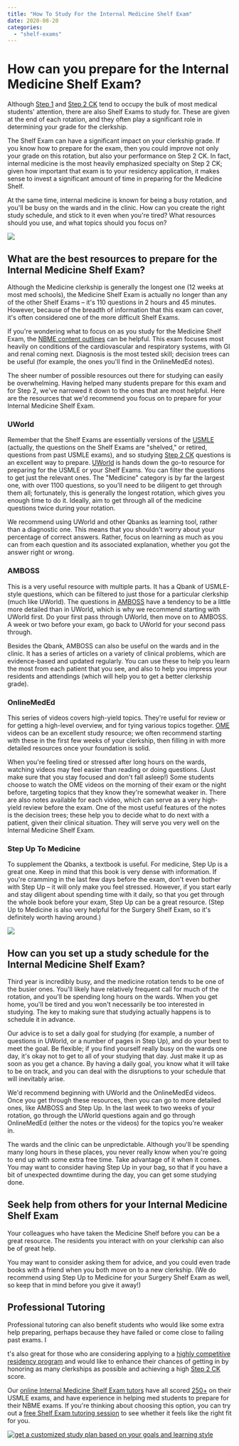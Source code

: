 ```yaml
---
title: "How To Study For the Internal Medicine Shelf Exam"
date: 2020-08-20
categories: 
  - "shelf-exams"
---
```


# How can you prepare for the Internal Medicine Shelf Exam?

Although [Step 1](https://www.medlearnity.com/usmle-tutoring-step-1/) and [Step 2 CK](https://www.medlearnity.com/step-2ck-usmle/) tend to occupy the bulk of most medical students' attention, there are also Shelf Exams to study for. These are given at the end of each rotation, and they often play a significant role in determining your grade for the clerkship.

The Shelf Exam can have a significant impact on your clerkship grade. If you know how to prepare for the exam, then you could improve not only your grade on this rotation, but also your performance on Step 2 CK. In fact, internal medicine is the most heavily emphasized specialty on Step 2 CK; given how important that exam is to your residency application, it makes sense to invest a significant amount of time in preparing for the Medicine Shelf.

At the same time, internal medicine is known for being a busy rotation, and you'll be busy on the wards and in the clinic. How can you create the right study schedule, and stick to it even when you're tired? What resources should you use, and what topics should you focus on?

![](https://www.medlearnity.com/wp-content/uploads/2020/08/shutterstock_318559694-1-scaled.jpg)

## What are the best resources to prepare for the Internal Medicine Shelf Exam?

Although the Medicine clerkship is generally the longest one (12 weeks at most med schools), the Medicine Shelf Exam is actually no longer than any of the other Shelf Exams – it's 110 questions in 2 hours and 45 minutes. However, because of the breadth of information that this exam can cover, it's often considered one of the more difficult Shelf Exams.

If you're wondering what to focus on as you study for the Medicine Shelf Exam, the [NBME content outlines](https://www.nbme.org/assessment-products/assess-learn/subject-exams) can be helpful. This exam focuses most heavily on conditions of the cardiovascular and respiratory systems, with GI and renal coming next. Diagnosis is the most tested skill; decision trees can be useful (for example, the ones you'll find in the OnlineMedEd notes).

The sheer number of possible resources out there for studying can easily be overwhelming. Having helped many students prepare for this exam and for Step 2, we've narrowed it down to the ones that are most helpful. Here are the resources that we'd recommend you focus on to prepare for your Internal Medicine Shelf Exam.

### UWorld

Remember that the Shelf Exams are essentially versions of the [USMLE](https://www.medlearnity.com/how-to-score-280-on-usmle-step-2-ck/) (actually, the questions on the Shelf Exams are "shelved," or retired, questions from past USMLE exams), and so studying [Step 2 CK](https://www.medlearnity.com/best-resources-for-step-2-ck-prep/) questions is an excellent way to prepare. [UWorld](https://medical.uworld.com/usmle/usmle-step-2-ck/) is hands down the go-to resource for preparing for the USMLE or your Shelf Exams. You can filter the questions to get just the relevant ones. The "Medicine" category is by far the largest one, with over 1100 questions, so you'll need to be diligent to get through them all; fortunately, this is generally the longest rotation, which gives you enough time to do it. Ideally, aim to get through all of the medicine questions twice during your rotation.

We recommend using UWorld and other Qbanks as learning tool, rather than a diagnostic one. This means that you shouldn't worry about your percentage of correct answers. Rather, focus on learning as much as you can from each question and its associated explanation, whether you got the answer right or wrong.

### AMBOSS

This is a very useful resource with multiple parts. It has a Qbank of USMLE-style questions, which can be filtered to just those for a particular clerkship (much like UWorld). The questions in [AMBOSS](https://www.amboss.com/us/home1?utm_expid=.CYEmr1x9Ts6bLGOezDBgdA.1&utm_referrer=https%3A%2F%2Fwww.google.com%2F) have a tendency to be a little more detailed than in UWorld, which is why we recommend starting with UWorld first. Do your first pass through UWorld, then move on to AMBOSS. A week or two before your exam, go back to UWorld for your second pass through.

Besides the Qbank, AMBOSS can also be useful on the wards and in the clinic. It has a series of articles on a variety of clinical problems, which are evidence-based and updated regularly. You can use these to help you learn the most from each patient that you see, and also to help you impress your residents and attendings (which will help you to get a better clerkship grade).

### OnlineMedEd

This series of videos covers high-yield topics. They're useful for review or for getting a high-level overview, and for tying various topics together. [OME](https://home.onlinemeded.org/) videos can be an excellent study resource; we often recommend starting with these in the first few weeks of your clerkship, then filling in with more detailed resources once your foundation is solid.

When you're feeling tired or stressed after long hours on the wards, watching videos may feel easier than reading or doing questions. (Just make sure that you stay focused and don't fall asleep!) Some students choose to watch the OME videos on the morning of their exam or the night before, targeting topics that they know they're somewhat weaker in. There are also notes available for each video, which can serve as a very high-yield review before the exam. One of the most useful features of the notes is the decision trees; these help you to decide what to do next with a patient, given their clinical situation. They will serve you very well on the Internal Medicine Shelf Exam.

### Step Up To Medicine

To supplement the Qbanks, a textbook is useful. For medicine, Step Up is a great one. Keep in mind that this book is very dense with information. If you're cramming in the last few days before the exam, don't even bother with Step Up – it will only make you feel stressed. However, if you start early and stay diligent about spending time with it daily, so that you get through the whole book before your exam, Step Up can be a great resource. (Step Up to Medicine is also very helpful for the Surgery Shelf Exam, so it's definitely worth having around.)

![](https://www.medlearnity.com/wp-content/uploads/2020/08/shutterstock_1065101465-1-scaled.jpg)

## How can you set up a study schedule for the Internal Medicine Shelf Exam?

Third year is incredibly busy, and the medicine rotation tends to be one of the busier ones. You'll likely have relatively frequent call for much of the rotation, and you'll be spending long hours on the wards. When you get home, you'll be tired and you won't necessarily be too interested in studying. The key to making sure that studying actually happens is to schedule it in advance.

Our advice is to set a daily goal for studying (for example, a number of questions in UWorld, or a number of pages in Step Up), and do your best to meet the goal. Be flexible; if you find yourself really busy on the wards one day, it's okay not to get to all of your studying that day. Just make it up as soon as you get a chance. By having a daily goal, you know what it will take to be on track, and you can deal with the disruptions to your schedule that will inevitably arise.

We'd recommend beginning with UWorld and the OnlineMedEd videos. Once you get through these resources, then you can go to more detailed ones, like AMBOSS and Step Up. In the last week to two weeks of your rotation, go through the UWorld questions again and go through OnlineMedEd (either the notes or the videos) for the topics you're weaker in.

The wards and the clinic can be unpredictable. Although you'll be spending many long hours in these places, you never really know when you're going to end up with some extra free time. Take advantage of it when it comes. You may want to consider having Step Up in your bag, so that if you have a bit of unexpected downtime during the day, you can get some studying done.

## Seek help from others for your Internal Medicine Shelf Exam

Your colleagues who have taken the Medicine Shelf before you can be a great resource. The residents you interact with on your clerkship can also be of great help.

You may want to consider asking them for advice, and you could even trade books with a friend when you both move on to a new clerkship. (We do recommend using Step Up to Medicine for your Surgery Shelf Exam as well, so keep that in mind before you give it away!)

## Professional Tutoring

Professional tutoring can also benefit students who would like some extra help preparing, perhaps because they have failed or come close to failing past exams. I

t's also great for those who are considering applying to a [highly competitive residency program](https://www.nrmp.org/wp-content/uploads/2021/08/Charting-Outcomes-in-the-Match-2020_MD-Senior_final.pdf) and would like to enhance their chances of getting in by honoring as many clerkships as possible and achieving a high [Step 2 CK](https://www.medlearnity.com/usmle-step-2-percentiles/) score.

Our [online Internal Medicine Shelf Exam tutors](https://www.medlearnity.com/our-tutors/) have all scored [250+](https://www.medlearnity.com/how-to-score-280-on-usmle-step-2-ck/) on their USMLE exams, and have experience in helping med students to prepare for their NBME exams. If you're thinking about choosing this option, you can try out a [free Shelf Exam tutoring session](https://www.medlearnity.com/start-here/) to see whether it feels like the right fit for you.

[![get a customized study plan based on your goals and learning style](https://www.medlearnity.com/wp-content/uploads/2022/06/02-get-customized.png)](https://www.medlearnity.com/start-here/)
